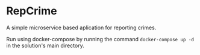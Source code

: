 # RepCrime
A simple microservice based aplication for reporting crimes.

Run using docker-compose by running the command `docker-compose up -d` in the solution's main directory.
